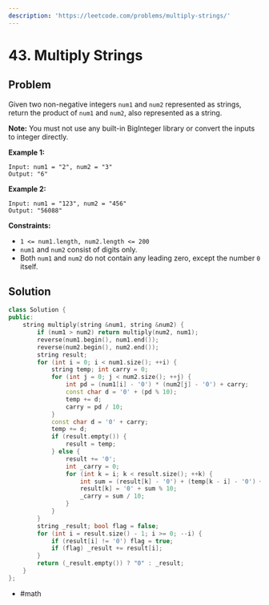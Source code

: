 ```yaml
---
description: 'https://leetcode.com/problems/multiply-strings/'
---
```


# 43. Multiply Strings

## Problem

Given two non-negative integers `num1` and `num2` represented as strings, return the product of `num1` and `num2`, also represented as a string.

**Note:** You must not use any built-in BigInteger library or convert the inputs to integer directly.

**Example 1:**

```text
Input: num1 = "2", num2 = "3"
Output: "6"
```

**Example 2:**

```text
Input: num1 = "123", num2 = "456"
Output: "56088"
```

**Constraints:**

* `1 <= num1.length, num2.length <= 200`
* `num1` and `num2` consist of digits only.
* Both `num1` and `num2` do not contain any leading zero, except the number `0` itself.

## Solution

```cpp
class Solution {
public:
    string multiply(string &num1, string &num2) {
        if (num1 > num2) return multiply(num2, num1);
        reverse(num1.begin(), num1.end());
        reverse(num2.begin(), num2.end());
        string result;
        for (int i = 0; i < num1.size(); ++i) {
            string temp; int carry = 0;
            for (int j = 0; j < num2.size(); ++j) {
                int pd = (num1[i] - '0') * (num2[j] - '0') + carry;
                const char d = '0' + (pd % 10);
                temp += d;
                carry = pd / 10;
            }
            const char d = '0' + carry;
            temp += d;
            if (result.empty()) {
                result = temp;
            } else {
                result += '0';
                int _carry = 0;
                for (int k = i; k < result.size(); ++k) {
                    int sum = (result[k] - '0') + (temp[k - i] - '0') + _carry;
                    result[k] = '0' + sum % 10;
                    _carry = sum / 10;
                }
            }
        }
        string _result; bool flag = false;
        for (int i = result.size() - 1; i >= 0; --i) {
            if (result[i] != '0') flag = true;
            if (flag) _result += result[i];
        }
        return (_result.empty()) ? "0" : _result;
    }
};
```

* \#math

